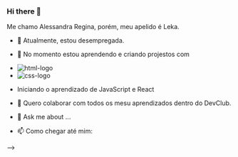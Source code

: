 ### Hi there 👋

Me chamo Alessandra Regina, porém, meu apelido é Leka.

- 🔭 Atualmente, estou desempregada.

- 🌱 No momento estou aprendendo e criando projestos com
- <img src="https://img.shields.io/badge/HTML-239120?style=for-the-badge&logo=html5&logoColor=white" alt="html-logo">
- <img src="https://img.shields.io/badge/CSS-239120?&style=for-the-badge&logo=css3&logoColor=white" alt="css-logo">
- Iniciando o aprendizado de JavaScript e React
- 👯 Quero colaborar com todos os mesu aprendizados dentro do DevClub.
- 💬 Ask me about ...
- 📫 Como chegar até mim: 

-->
